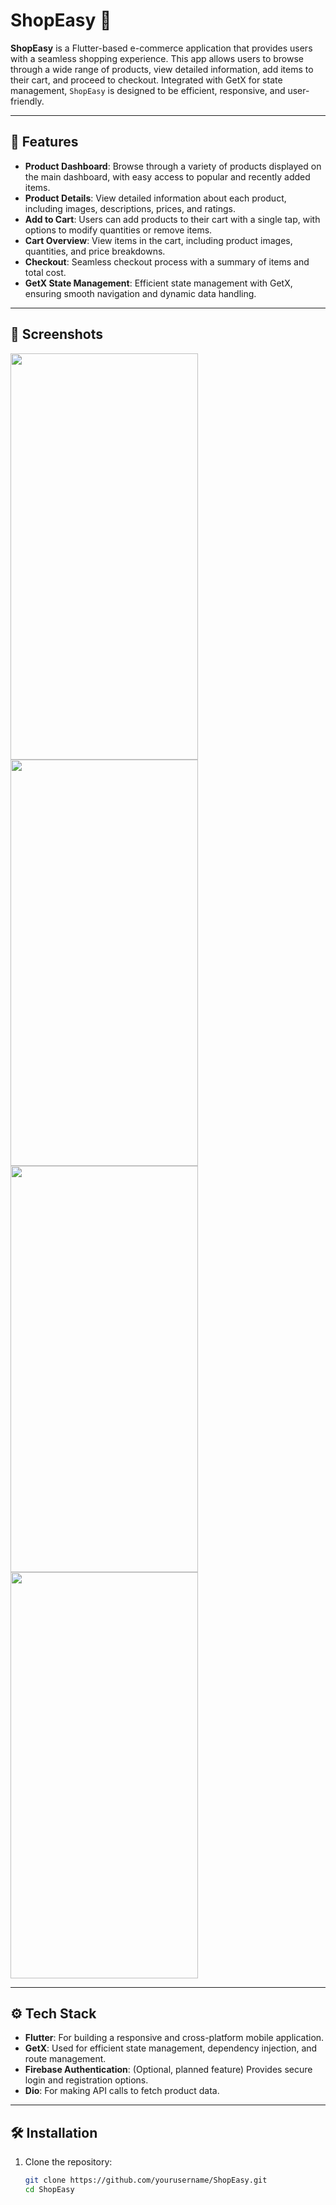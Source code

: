 # ShopEasy 🛒

**ShopEasy** is a Flutter-based e-commerce application that provides users with a seamless shopping experience. This app allows users to browse through a wide range of products, view detailed information, add items to their cart, and proceed to checkout. Integrated with GetX for state management, `ShopEasy` is designed to be efficient, responsive, and user-friendly.

---

## 🌟 Features

- **Product Dashboard**: Browse through a variety of products displayed on the main dashboard, with easy access to popular and recently added items.
- **Product Details**: View detailed information about each product, including images, descriptions, prices, and ratings.
- **Add to Cart**: Users can add products to their cart with a single tap, with options to modify quantities or remove items.
- **Cart Overview**: View items in the cart, including product images, quantities, and price breakdowns.
- **Checkout**: Seamless checkout process with a summary of items and total cost.
- **GetX State Management**: Efficient state management with GetX, ensuring smooth navigation and dynamic data handling.


---

## 📸 Screenshots

<img src="https://github.com/user-attachments/assets/6726d46f-eea2-4f21-8093-902574c86b50" width="300" height="650" />
<img src="https://github.com/user-attachments/assets/03588b4a-5572-400b-a346-df6f74776572" width="300" height="650" />
<img src="https://github.com/user-attachments/assets/4eb0e94f-aabc-4842-a09e-6ad32ae2eea7" width="300" height="650" />
<img src="https://github.com/user-attachments/assets/3b851af8-1679-45ee-b668-916dde0a847d" width="300" height="650" />



---

## ⚙️ Tech Stack

- **Flutter**: For building a responsive and cross-platform mobile application.
- **GetX**: Used for efficient state management, dependency injection, and route management.
- **Firebase Authentication**: (Optional, planned feature) Provides secure login and registration options.
- **Dio**: For making API calls to fetch product data.

---

## 🛠️ Installation

1. Clone the repository:
   ```bash
   git clone https://github.com/yourusername/ShopEasy.git
   cd ShopEasy
